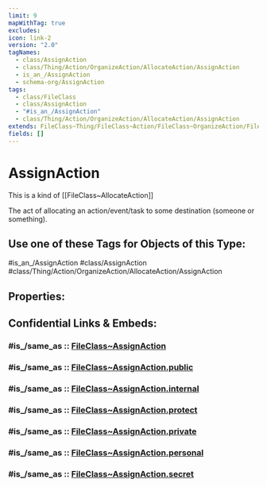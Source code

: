 ```yaml
---
limit: 9
mapWithTag: true
excludes: 
icon: link-2
version: "2.0"
tagNames:
  - class/AssignAction
  - class/Thing/Action/OrganizeAction/AllocateAction/AssignAction
  - is_an_/AssignAction
  - schema-org/AssignAction
tags:
  - class/FileClass
  - class/AssignAction
  - "#is_an_/AssignAction"
  - class/Thing/Action/OrganizeAction/AllocateAction/AssignAction
extends: FileClass~Thing/FileClass~Action/FileClass~OrganizeAction/FileClass~AllocateAction
fields: []
---
```


# AssignAction
This is a kind of [[FileClass~AllocateAction]]

The act of allocating an action/event/task to some destination (someone or something).


## Use one of these Tags for Objects of this Type:

#is_an_/AssignAction
#class/AssignAction
#class/Thing/Action/OrganizeAction/AllocateAction/AssignAction

## Properties:


## Confidential Links & Embeds: 

### #is_/same_as :: [FileClass~AssignAction](/_Standards/fileClass/FileClass~Thing/FileClass~Action/FileClass~OrganizeAction/FileClass~AllocateAction/FileClass~AssignAction.md) 

### #is_/same_as :: [FileClass~AssignAction.public](/_public/fileClass/FileClass~Thing/FileClass~Action/FileClass~OrganizeAction/FileClass~AllocateAction/FileClass~AssignAction.public.md) 

### #is_/same_as :: [FileClass~AssignAction.internal](/_internal/fileClass/FileClass~Thing/FileClass~Action/FileClass~OrganizeAction/FileClass~AllocateAction/FileClass~AssignAction.internal.md) 

### #is_/same_as :: [FileClass~AssignAction.protect](/_protect/fileClass/FileClass~Thing/FileClass~Action/FileClass~OrganizeAction/FileClass~AllocateAction/FileClass~AssignAction.protect.md) 

### #is_/same_as :: [FileClass~AssignAction.private](/_private/fileClass/FileClass~Thing/FileClass~Action/FileClass~OrganizeAction/FileClass~AllocateAction/FileClass~AssignAction.private.md) 

### #is_/same_as :: [FileClass~AssignAction.personal](/_personal/fileClass/FileClass~Thing/FileClass~Action/FileClass~OrganizeAction/FileClass~AllocateAction/FileClass~AssignAction.personal.md) 

### #is_/same_as :: [FileClass~AssignAction.secret](/_secret/fileClass/FileClass~Thing/FileClass~Action/FileClass~OrganizeAction/FileClass~AllocateAction/FileClass~AssignAction.secret.md)

